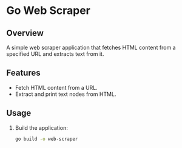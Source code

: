 # Go Web Scraper

## Overview

A simple web scraper application that fetches HTML content from a specified URL and extracts text from it.

## Features

- Fetch HTML content from a URL.
- Extract and print text nodes from HTML.

## Usage

1. Build the application:
   ```sh
   go build -o web-scraper
